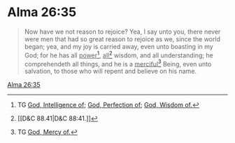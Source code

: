 # Alma 26:35

> Now have we not reason to rejoice? Yea, I say unto you, there never were men that had so great reason to rejoice as we, since the world began; yea, and my joy is carried away, even unto boasting in my God; for he has all <u>power</u>[^a], <u>all</u>[^b] wisdom, and all understanding; he comprehendeth all things, and he is a <u>merciful</u>[^c] Being, even unto salvation, to those who will repent and believe on his name.

[Alma 26:35](https://www.churchofjesuschrist.org/study/scriptures/bofm/alma/26?lang=eng&id=p35#p35)


[^a]: TG [God, Intelligence of](https://www.churchofjesuschrist.org/study/scriptures/tg/god-intelligence-of?lang=eng); [God, Perfection of](https://www.churchofjesuschrist.org/study/scriptures/tg/god-perfection-of?lang=eng); [God, Wisdom of.](https://www.churchofjesuschrist.org/study/scriptures/tg/god-wisdom-of?lang=eng)
[^b]: [[D&C 88.41|D&C 88:41.]]
[^c]: TG [God, Mercy of.](https://www.churchofjesuschrist.org/study/scriptures/tg/god-mercy-of?lang=eng)
